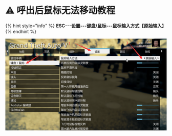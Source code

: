 # ⚠ 呼出后鼠标无法移动教程

{% hint style="info" %}
**ESC---设置---键盘/鼠标---鼠标输入方式【原始输入】**
{% endhint %}

![](<../.gitbook/assets/image (8) (1) (1) (1) (1) (1) (1) (1).png>)
